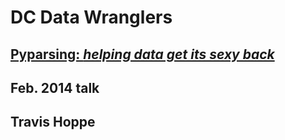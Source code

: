 # DC Data Wranglers
## [Pyparsing: _helping data get its sexy back_](http://thoppe.github.io/DCDW_pres_feb_2014/#/)

## Feb. 2014 talk
## Travis Hoppe




